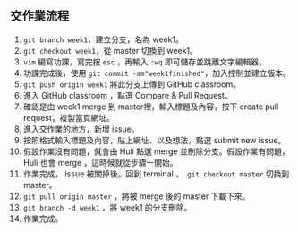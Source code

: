 ## 交作業流程

1. `git branch week1`，建立分支，名為 week1。
2. `git checkout week1`，從 master 切換到 week1。
3. `vim` 編寫功課，寫完按 `esc` ，再輸入 `:wq` 即可儲存並跳離文字編輯器。
4. 功課完成後，使用 `git commit -am"week1finished"`，加入控制並建立版本。
5. `git push origin week1` 將此分支上傳到 GitHub classroom。
6. 進入 GitHub classroom ，點選 Compare & Pull Request。
7. 確認是由 week1 merge 到 master裡，輸入標題及內容，按下 create pull request，複製當頁網址。
8. 進入交作業的地方，新增 issue。
9. 按照格式輸入標題及內容，貼上網址、以及想法，點選 submit new issue。
10. 假設作業沒有問題，就會由 Huli 點選 merge 並刪除分支。假設作業有問題，Huli 也會 merge ，這時候就從步驟一開始。
11. 作業完成， issue 被關掉後。回到 terminal ，` git checkout master` 切換到master。
12. `git pull origin master` ，將被 merge 後的 master 下載下來。
13. `git branch -d week1` ，將 week1 的分支刪除。
14. 作業完成。

